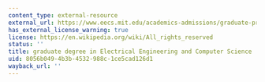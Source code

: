 ```yaml
---
content_type: external-resource
external_url: https://www.eecs.mit.edu/academics-admissions/graduate-program/degree-programs/degrees-offered
has_external_license_warning: true
license: https://en.wikipedia.org/wiki/All_rights_reserved
status: ''
title: graduate degree in Electrical Engineering and Computer Science
uid: 8056b049-4b3b-4532-988c-1ce5cad126d1
wayback_url: ''
---
```

